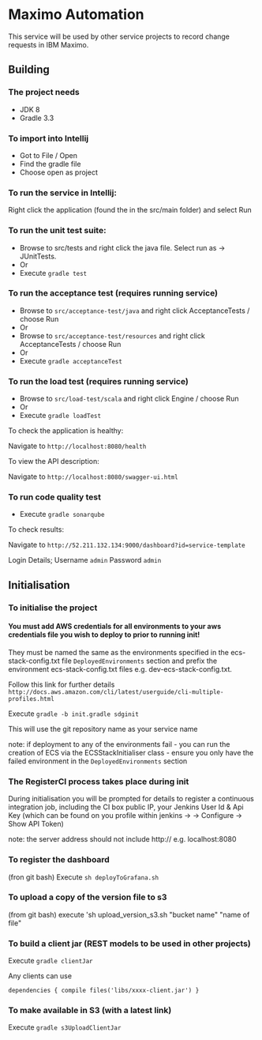 # Maximo Automation #

This service will be used by other service projects to record change requests in IBM Maximo.

## Building

### The project needs

* JDK 8
* Gradle 3.3


### To import into Intellij

* Got to File / Open
* Find the gradle file
* Choose open as project

### To run the service in Intellij:

Right click the application (found the in the src/main folder) and select Run

### To run the unit test suite:

* Browse to src/tests and right click the java file. Select run as -> JUnitTests.
* Or
* Execute `gradle test`

### To run the acceptance test (requires running service)

* Browse to `src/acceptance-test/java` and right click AcceptanceTests / choose Run
* Or
* Browse to `src/acceptance-test/resources` and right click AcceptanceTests / choose Run
* Or
* Execute `gradle acceptanceTest`

### To run the load test (requires running service)

* Browse to `src/load-test/scala` and right click Engine / choose Run
* Or
* Execute `gradle loadTest`

To check the application is healthy:

Navigate to `http://localhost:8080/health`

To view the API description:

Navigate to `http://localhost:8080/swagger-ui.html`

### To run code quality test

* Execute `gradle sonarqube`

To check results:

Navigate to `http://52.211.132.134:9000/dashboard?id=service-template`

Login Details;
Username `admin`
Password `admin`

## Initialisation ##

### To initialise the project ###

#### You must add AWS credentials for all environments to your aws credentials file you wish to deploy to prior to running init! 

They must be named the same as the environments specified in the ecs-stack-config.txt file `DeployedEnvironments` section and prefix the environment ecs-stack-config.txt files e.g. dev-ecs-stack-config.txt.
 
Follow this link for further details `http://docs.aws.amazon.com/cli/latest/userguide/cli-multiple-profiles.html`

Execute `gradle -b init.gradle sdginit`

This will use the git repository name as your service name

note: if deployment to any of the environments fail - you can run the creation of ECS via the ECSStackInitialiser class - ensure you only have the failed environment in the `DeployedEnvironments` section

### The RegisterCI process takes place during init ###

During initialisation you will be prompted for details to register a continuous integration job, including the CI box public IP, your Jenkins User Id & Api Key (which can be found on you profile within jenkins -> <username> -> Configure -> Show API Token)

note: the server address should not include http:// e.g. localhost:8080

### To register the dashboard ###

(fron git bash) Execute `sh deployToGrafana.sh`

### To upload a copy of the version file to s3 ###

(from git bash) execute 'sh upload_version_s3.sh "bucket name" "name of file"

### To build a client jar (REST models to be used in other projects)

Execute `gradle clientJar`

Any clients can use 

`dependencies {
    compile files('libs/xxxx-client.jar')
}`

### To make available in S3 (with a latest link)

Execute `gradle s3UploadClientJar` 
